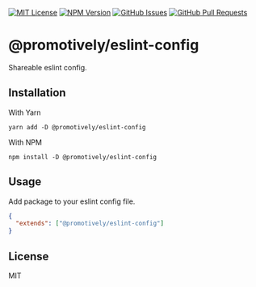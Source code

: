 [![MIT License](https://img.shields.io/badge/License-MIT-yellow.svg)](https://opensource.org/licenses/MIT)
[![NPM Version](https://badge.fury.io/js/%40promotively%2Feslint-config.svg)](https://badge.fury.io/js/%40promotively%2Feslint-config)
[![GitHub Issues](https://img.shields.io/github/issues/promotively/eslint-config.svg)](https://github.com/promotively/eslint-config/issues)
[![GitHub Pull Requests](https://img.shields.io/github/issues-pr/promotively/eslint-config.svg)](https://GitHub.com/promotively/eslint-config/pull/)

# @promotively/eslint-config

Shareable eslint config.

## Installation

With Yarn

`yarn add -D @promotively/eslint-config`

With NPM

`npm install -D @promotively/eslint-config`

## Usage

Add package to your eslint config file.

```json
{
  "extends": ["@promotively/eslint-config"]
}
```

## License
MIT
